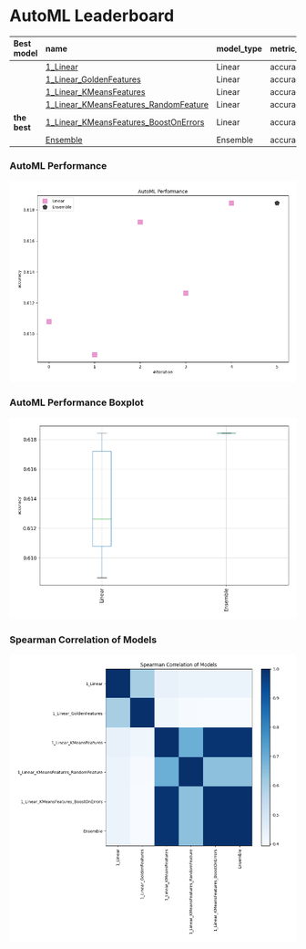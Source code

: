 # AutoML Leaderboard

| Best model   | name                                                                                     | model_type   | metric_type   |   metric_value |   train_time |
|:-------------|:-----------------------------------------------------------------------------------------|:-------------|:--------------|---------------:|-------------:|
|              | [1_Linear](1_Linear/README.md)                                                           | Linear       | accuracy      |       0.610806 |         3.35 |
|              | [1_Linear_GoldenFeatures](1_Linear_GoldenFeatures/README.md)                             | Linear       | accuracy      |       0.608669 |         4.38 |
|              | [1_Linear_KMeansFeatures](1_Linear_KMeansFeatures/README.md)                             | Linear       | accuracy      |       0.617216 |         3.26 |
|              | [1_Linear_KMeansFeatures_RandomFeature](1_Linear_KMeansFeatures_RandomFeature/README.md) | Linear       | accuracy      |       0.612637 |         3.86 |
| **the best** | [1_Linear_KMeansFeatures_BoostOnErrors](1_Linear_KMeansFeatures_BoostOnErrors/README.md) | Linear       | accuracy      |       0.618437 |         3.09 |
|              | [Ensemble](Ensemble/README.md)                                                           | Ensemble     | accuracy      |       0.618437 |         1.03 |

### AutoML Performance
![AutoML Performance](ldb_performance.png)

### AutoML Performance Boxplot
![AutoML Performance Boxplot](ldb_performance_boxplot.png)

### Spearman Correlation of Models
![models spearman correlation](correlation_heatmap.png)


